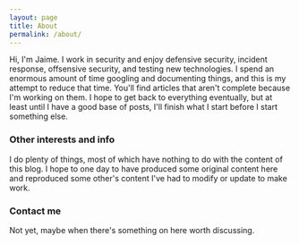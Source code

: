 ```yaml
---
layout: page
title: About
permalink: /about/
---
```


Hi, I'm Jaime. I work in security and enjoy defensive security, incident response, offsensive security, and testing new technologies. I spend an enormous amount of time googling and documenting things, and this is my attempt to reduce that time. You'll find articles that aren't complete because I'm working on them. I hope to get back to everything eventually, but at least until I have a good base of posts, I'll finish what I start before I start something else.  

### Other interests and info

I do plenty of things, most of which have nothing to do with the content of this blog. I hope to one day to have produced some original content here and reproduced some other's content I've had to modify or update to make work. 


### Contact me

Not yet, maybe when there's something on here worth discussing.


